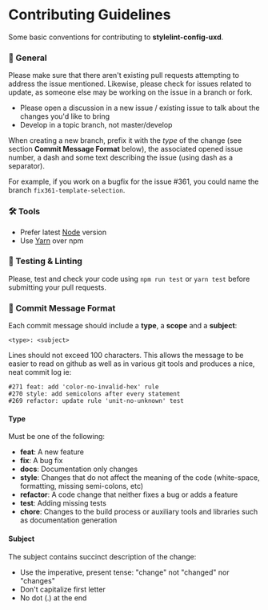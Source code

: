 # Contributing Guidelines

Some basic conventions for contributing to **stylelint-config-uxd**.

### 📝 General

Please make sure that there aren't existing pull requests attempting to address the issue mentioned. Likewise, please check for issues related to update, as someone else may be working on the issue in a branch or fork.

* Please open a discussion in a new issue / existing issue to talk about the changes you'd like to bring
* Develop in a topic branch, not master/develop

When creating a new branch, prefix it with the *type* of the change (see section **Commit Message Format** below), the associated opened issue number, a dash and some text describing the issue (using dash as a separator).

For example, if you work on a bugfix for the issue #361, you could name the branch `fix361-template-selection`.

### 🛠️ Tools

* Prefer latest [Node](https://nodejs.org/en/download/) version
* Use [Yarn](https://yarnpkg.com/lang/en/docs/install/) over npm

### 🚧 Testing & Linting

Please, test and check your code using `npm run test` or `yarn test` before submitting your pull requests.

### 💬 Commit Message Format

Each commit message should include a **type**, a **scope** and a **subject**:

```
<type>: <subject>
```

Lines should not exceed 100 characters. This allows the message to be easier to read on github as well as in various git tools and produces a nice, neat commit log ie:

```
#271 feat: add 'color-no-invalid-hex' rule
#270 style: add semicolons after every statement
#269 refactor: update rule 'unit-no-unknown' test
```

#### Type

Must be one of the following:

* **feat**: A new feature
* **fix**: A bug fix
* **docs**: Documentation only changes
* **style**: Changes that do not affect the meaning of the code (white-space, formatting, missing semi-colons, etc)
* **refactor**: A code change that neither fixes a bug or adds a feature
* **test**: Adding missing tests
* **chore**: Changes to the build process or auxiliary tools and libraries such as documentation generation

#### Subject

The subject contains succinct description of the change:

* Use the imperative, present tense: "change" not "changed" nor "changes"
* Don't capitalize first letter
* No dot (.) at the end
